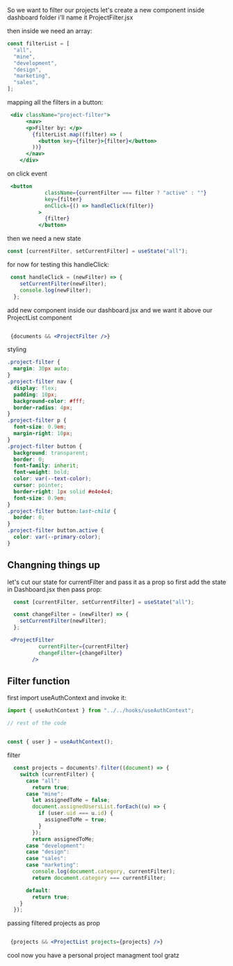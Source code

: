 So we want to filter our projects let's create a new component inside dashboard folder i'll name it ProjectFilter.jsx

then inside we need an array:

```js
const filterList = [
  "all",
  "mine",
  "development",
  "design",
  "marketing",
  "sales",
];
```


mapping all the filters in a button:

```jsx
 <div className="project-filter">
      <nav>
      <p>Filter by: </p>
        {filterList.map((filter) => (
          <button key={filter}>{filter}</button>
        ))}
      </nav>
    </div>
```

on click event

```jsx
 <button
            className={currentFilter === filter ? "active" : ""}
            key={filter}
            onClick={() => handleClick(filter)}
          >
            {filter}
          </button>
```

then we need a new state

```jsx
const [currentFilter, setCurrentFilter] = useState("all");
```

for now for testing this handleClick:

```jsx
 const handleClick = (newFilter) => {
    setCurrentFilter(newFilter);
    console.log(newFilter);
  };
```

add new component inside our dashboard.jsx and we want it above our ProjectList component

```jsx

 {documents && <ProjectFilter />}
```

styling

```css
.project-filter {
  margin: 30px auto;
}
.project-filter nav {
  display: flex;
  padding: 10px;
  background-color: #fff;
  border-radius: 4px;
}
.project-filter p {
  font-size: 0.9em;
  margin-right: 10px;
}
.project-filter button {
  background: transparent;
  border: 0;
  font-family: inherit;
  font-weight: bold;
  color: var(--text-color);
  cursor: pointer;
  border-right: 1px solid #e4e4e4;
  font-size: 0.9em;
}
.project-filter button:last-child {
  border: 0;
}
.project-filter button.active {
  color: var(--primary-color);
} 
```

## Changning things up

let's cut our state for currentFilter and pass it as a prop so first add the state in Dashboard.jsx then pass prop:

```jsx
  const [currentFilter, setCurrentFilter] = useState("all");

  const changeFilter = (newFilter) => {
    setCurrentFilter(newFilter);
  };
```

```jsx
 <ProjectFilter
          currentFilter={currentFilter}
          changeFilter={changeFilter}
        />
```

## Filter function

first import useAuthContext and invoke it:

```jsx
import { useAuthContext } from "../../hooks/useAuthContext";

// rest of the code


const { user } = useAuthContext();
```
filter
```jsx
  const projects = documents?.filter((document) => {
    switch (currentFilter) {
      case "all":
        return true;
      case "mine":
        let assignedToMe = false;
        document.assignedUsersList.forEach((u) => {
          if (user.uid === u.id) {
            assignedToMe = true;
          }
        });
        return assignedToMe;
      case "development":
      case "design":
      case "sales":
      case "marketing":
        console.log(document.category, currentFilter);
        return document.category === currentFilter;

      default:
        return true;
    }
  });
```
passing filtered projects as prop
```jsx

 {projects && <ProjectList projects={projects} />}

```

cool now you have a personal project managment tool gratz